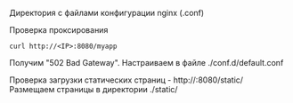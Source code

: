 Директория с файлами конфигурации nginx (<filename>.conf)

Проверка проксирования 
```shell
curl http://<IP>:8080/myapp
```

Получим "502 Bad Gateway". Настраиваем в файле ./conf.d/default.conf


Проверка загрузки статических страниц -  http://<IP>:8080/static/
Размещаем страницы в директории ./static/